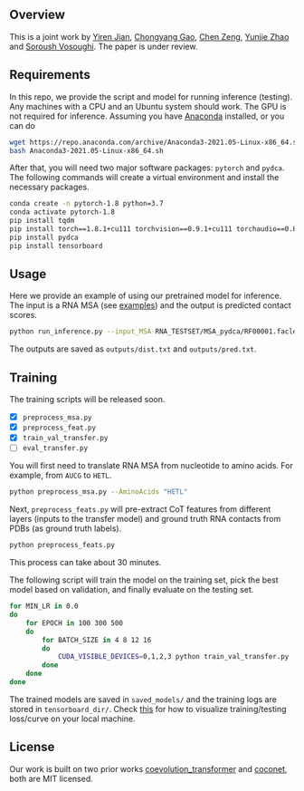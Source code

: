 ## Overview
This is a joint work by [Yiren Jian](https://cs.dartmouth.edu/~yirenjian/), [Chongyang Gao](https://gcyzsl.github.io/), [Chen Zeng](https://physics.columbian.gwu.edu/chen-zeng), [Yunjie Zhao](http://zhaoserver.com.cn/index.html) and [Soroush Vosoughi](https://www.cs.dartmouth.edu/~soroush/). The paper is under review.

## Requirements

In this repo, we provide the script and model for running inference (testing). Any machines with a CPU and an Ubuntu system should work. The GPU is not required for inference. Assuming you have [Anaconda](https://www.anaconda.com/) installed, or you can do
```bash
wget https://repo.anaconda.com/archive/Anaconda3-2021.05-Linux-x86_64.sh
bash Anaconda3-2021.05-Linux-x86_64.sh
```

After that, you will need two major software packages: `pytorch` and `pydca`. The following commands will create a virtual environment and install the necessary packages.

```bash
conda create -n pytorch-1.8 python=3.7
conda activate pytorch-1.8
pip install tqdm
pip install torch==1.8.1+cu111 torchvision==0.9.1+cu111 torchaudio==0.8.1 -f https://download.pytorch.org/whl/torch_stable.html
pip install pydca
pip install tensorboard
```

## Usage

Here we provide an example of using our pretrained model for inference. The input is a RNA MSA (see [examples](RNA_TESTSET/MSA_pydca)) and the output is predicted contact scores.
```bash
python run_inference.py --input_MSA RNA_TESTSET/MSA_pydca/RF00001.faclean
```

The outputs are saved as `outputs/dist.txt` and `outputs/pred.txt`.

## Training
The training scripts will be released soon.
- [x] `preprocess_msa.py`
- [x] `preprocess_feat.py`
- [x] `train_val_transfer.py`
- [ ] `eval_transfer.py`

You will first need to translate RNA MSA from nucleotide to amino acids. For example, from `AUCG` to `HETL`.
```bash
python preprocess_msa.py --AminoAcids "HETL"
```

Next, `preprocess_feats.py` will pre-extract CoT features from different layers (inputs to the transfer model) and ground truth RNA contacts from PDBs (as ground truth labels).
```bash
python preprocess_feats.py
```
This process can take about 30 minutes.

The following script will train the model on the training set, pick the best model based on validation, and finally evaluate on the testing set.
```bash
for MIN_LR in 0.0
do
    for EPOCH in 100 300 500
    do
        for BATCH_SIZE in 4 8 12 16
        do
            CUDA_VISIBLE_DEVICES=0,1,2,3 python train_val_transfer.py --scheduler_type 'CosineLR' --min_lr $MIN_LR --batch_size $BATCH_SIZE --total_epoch $EPOCH --feature_list 0 1 2 3 4 5 6
        done
    done
done
```
The trained models are saved in `saved_models/` and the training logs are stored in `tensorboard_dir/`.  Check [this](https://stackoverflow.com/questions/37987839/how-can-i-run-tensorboard-on-a-remote-server) for how to visualize training/testing loss/curve on your local machine.

## License
Our work is built on two prior works [coevolution_transformer](https://github.com/microsoft/ProteinFolding/tree/main/coevolution_transformer) and [coconet](https://github.com/KIT-MBS/coconet), both are MIT licensed.
